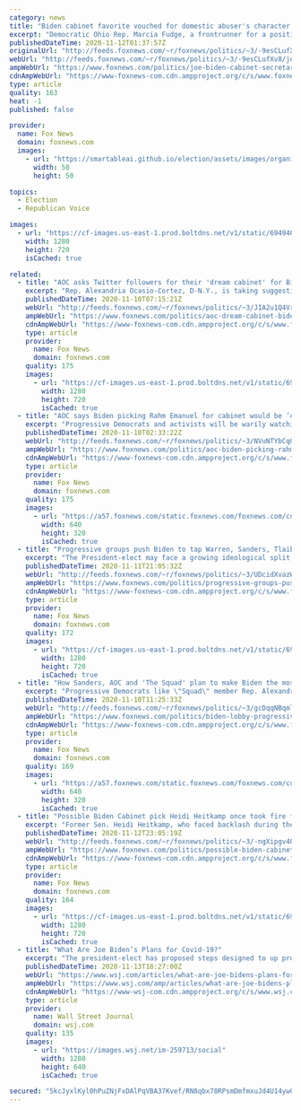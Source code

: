 ```yaml
---
category: news
title: "Biden cabinet favorite vouched for domestic abuser's character -- then he murdered his ex-wife"
excerpt: "Democratic Ohio Rep. Marcia Fudge, a frontrunner for a position in President-elect Joe Biden's cabinet, vouched for a man accused of domestic abuse, who then went on to murder his ex-wife after he got out of prison. "
publishedDateTime: 2020-11-12T01:37:57Z
originalUrl: "http://feeds.foxnews.com/~r/foxnews/politics/~3/-9esCLufXv8/joe-biden-cabinet-secretary-marcia-fudge-murder"
webUrl: "http://feeds.foxnews.com/~r/foxnews/politics/~3/-9esCLufXv8/joe-biden-cabinet-secretary-marcia-fudge-murder"
ampWebUrl: "https://www.foxnews.com/politics/joe-biden-cabinet-secretary-marcia-fudge-murder.amp"
cdnAmpWebUrl: "https://www-foxnews-com.cdn.ampproject.org/c/s/www.foxnews.com/politics/joe-biden-cabinet-secretary-marcia-fudge-murder.amp"
type: article
quality: 163
heat: -1
published: false

provider:
  name: Fox News
  domain: foxnews.com
  images:
    - url: "https://smartableai.github.io/election/assets/images/organizations/foxnews.com-50x50.jpg"
      width: 50
      height: 50

topics:
  - Election
  - Republican Voice

images:
  - url: "https://cf-images.us-east-1.prod.boltdns.net/v1/static/694940094001/38c15bac-b08b-4c27-ab09-f212508be9ca/4feba043-abda-40b4-a4c6-8931f9eb1eb8/1280x720/match/image.jpg"
    width: 1280
    height: 720
    isCached: true

related:
  - title: "AOC asks Twitter followers for their 'dream cabinet' for Biden"
    excerpt: "Rep. Alexandria Ocasio-Cortez, D-N.Y., is taking suggestions as to who should be in the cabinet of the future Biden administration."
    publishedDateTime: 2020-11-10T07:15:21Z
    webUrl: "http://feeds.foxnews.com/~r/foxnews/politics/~3/JIA2u1Q4Vrw/aoc-dream-cabinet-biden"
    ampWebUrl: "https://www.foxnews.com/politics/aoc-dream-cabinet-biden.amp"
    cdnAmpWebUrl: "https://www-foxnews-com.cdn.ampproject.org/c/s/www.foxnews.com/politics/aoc-dream-cabinet-biden.amp"
    type: article
    provider:
      name: Fox News
      domain: foxnews.com
    quality: 175
    images:
      - url: "https://cf-images.us-east-1.prod.boltdns.net/v1/static/694940094001/0b007bf0-e4ce-4b61-8672-1fe9c812070d/76e85282-71ca-4e69-870b-03b2e26d0eee/1280x720/match/image.jpg"
        width: 1280
        height: 720
        isCached: true
  - title: "AOC says Biden picking Rahm Emanuel for cabinet would be ‘divisive’"
    excerpt: "Progressive Democrats and activists will be warily watching Joe Biden’s cabinet choices, US Rep. Alexandria-Ocasio Cortez said Monday — while publicly weighing in against former White House chief of staff Rahm Emanuel."
    publishedDateTime: 2020-11-10T02:33:22Z
    webUrl: "http://feeds.foxnews.com/~r/foxnews/politics/~3/NVuNTYbCqG8/aoc-biden-picking-rahm-emanuel-for-cabinet-would-be-divisive"
    ampWebUrl: "https://www.foxnews.com/politics/aoc-biden-picking-rahm-emanuel-for-cabinet-would-be-divisive.amp"
    cdnAmpWebUrl: "https://www-foxnews-com.cdn.ampproject.org/c/s/www.foxnews.com/politics/aoc-biden-picking-rahm-emanuel-for-cabinet-would-be-divisive.amp"
    type: article
    provider:
      name: Fox News
      domain: foxnews.com
    quality: 175
    images:
      - url: "https://a57.foxnews.com/static.foxnews.com/foxnews.com/content/uploads/2020/11/640/320/AP20308808092420.jpg?ve=1&tl=1"
        width: 640
        height: 320
        isCached: true
  - title: "Progressive groups push Biden to tap Warren, Sanders, Tlaib for Cabinet spots"
    excerpt: "The President-elect may face a growing ideological split within the Democratic Party."
    publishedDateTime: 2020-11-11T21:05:32Z
    webUrl: "http://feeds.foxnews.com/~r/foxnews/politics/~3/UDcidXvazWg/progressive-groups-push-biden-cabinet-spots"
    ampWebUrl: "https://www.foxnews.com/politics/progressive-groups-push-biden-cabinet-spots.amp"
    cdnAmpWebUrl: "https://www-foxnews-com.cdn.ampproject.org/c/s/www.foxnews.com/politics/progressive-groups-push-biden-cabinet-spots.amp"
    type: article
    provider:
      name: Fox News
      domain: foxnews.com
    quality: 172
    images:
      - url: "https://cf-images.us-east-1.prod.boltdns.net/v1/static/694940094001/61246049-bb06-4ffe-a863-6d8fc55fd19a/64b0c1c5-010e-4a16-87b7-5d7dc3b2d4fb/1280x720/match/image.jpg"
        width: 1280
        height: 720
        isCached: true
  - title: "How Sanders, AOC and 'The Squad' plan to make Biden the most liberal president ever"
    excerpt: "Progressive Democrats like \"Squad\" member Rep. Alexandria Ocasio-Cortez, D-N.Y., and Sen. Bernie Sanders, D-Vt., are already gearing up to lobby a Biden-Harris administration for policies like the Green New Deal and Medicare for all."
    publishedDateTime: 2020-11-10T11:25:33Z
    webUrl: "http://feeds.foxnews.com/~r/foxnews/politics/~3/gcDqqNBqmlc/biden-lobby-progressive-bernie-sanders-squad-aoc"
    ampWebUrl: "https://www.foxnews.com/politics/biden-lobby-progressive-bernie-sanders-squad-aoc.amp"
    cdnAmpWebUrl: "https://www-foxnews-com.cdn.ampproject.org/c/s/www.foxnews.com/politics/biden-lobby-progressive-bernie-sanders-squad-aoc.amp"
    type: article
    provider:
      name: Fox News
      domain: foxnews.com
    quality: 169
    images:
      - url: "https://a57.foxnews.com/static.foxnews.com/foxnews.com/content/uploads/2020/11/640/320/Squad-GETTY-1.jpg?ve=1&tl=1"
        width: 640
        height: 320
        isCached: true
  - title: "Possible Biden Cabinet pick Heidi Heitkamp once took fire for outing sexual assault survivors"
    excerpt: "Former Sen. Heidi Heitkamp, who faced backlash during the 2018 primaries that she ultimately lost after she mistakenly outed sexual assault survivors in a campaign ad, is on the shortlist for a position in President-elect Joe Biden's Cabinet. "
    publishedDateTime: 2020-11-12T23:05:19Z
    webUrl: "http://feeds.foxnews.com/~r/foxnews/politics/~3/-ngXipgv4QY/possible-biden-cabinet-pick-heidi-heitkamp-once-took-fire-for-outing-sexual-assault-survivors"
    ampWebUrl: "https://www.foxnews.com/politics/possible-biden-cabinet-pick-heidi-heitkamp-once-took-fire-for-outing-sexual-assault-survivors.amp"
    cdnAmpWebUrl: "https://www-foxnews-com.cdn.ampproject.org/c/s/www.foxnews.com/politics/possible-biden-cabinet-pick-heidi-heitkamp-once-took-fire-for-outing-sexual-assault-survivors.amp"
    type: article
    provider:
      name: Fox News
      domain: foxnews.com
    quality: 164
    images:
      - url: "https://cf-images.us-east-1.prod.boltdns.net/v1/static/694940094001/b8584a22-9b2b-40cf-ac7a-4bf9f5a394fe/111f8dad-4350-4347-b837-4e0d7316d4ed/1280x720/match/image.jpg"
        width: 1280
        height: 720
        isCached: true
  - title: "What Are Joe Biden’s Plans for Covid-19?"
    excerpt: "The president-elect has proposed steps designed to up production of tests, protective equipment and vaccines, and is also expected to target problem areas and pursue economic stimulus."
    publishedDateTime: 2020-11-13T18:27:00Z
    webUrl: "https://www.wsj.com/articles/what-are-joe-bidens-plans-for-covid-19-11605291824"
    ampWebUrl: "https://www.wsj.com/amp/articles/what-are-joe-bidens-plans-for-covid-19-11605291824"
    cdnAmpWebUrl: "https://www-wsj-com.cdn.ampproject.org/c/s/www.wsj.com/amp/articles/what-are-joe-bidens-plans-for-covid-19-11605291824"
    type: article
    provider:
      name: Wall Street Journal
      domain: wsj.com
    quality: 135
    images:
      - url: "https://images.wsj.net/im-259713/social"
        width: 1280
        height: 640
        isCached: true

secured: "5kcJyxlKyl0hPuZNjFxDAlPqVBA37Kvef/RN8qbx78RPsmDmfmxuJd4U14yw0zeTxBQ3DTm3yTJcIg+huva+P/mJbYkKoE+WRl3F6v8XnDGUFiNgus2PkLIEAcIUNGcUIesEKlyzV+VJ8UPLGVP+dY1uZBe3pAHYWQ9hX49vA8iw8jXEcgwuZLoymUf4VxPapO7dPpgX/eQEj1O/IkGeLkuWZbl2ecG6pVw7dfnGLOz5l/uHJtFcbt2laAWlggsBKBDyGee8i8RBdFGyJWviXpeynjPOKtt5NuzkETCUBmWsxgQZ5K8RKxSO+NiI11m2Bs1Ec6xqo2pzmefbKDV6Eh2JNbzh8dR2onaveDZ1Yf0=;Md1L/G1y6kcqLRfdP0PZSg=="
---
```


